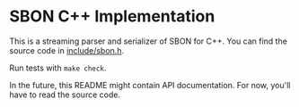 # SBON C++ Implementation

This is a streaming parser and serializer of SBON for C++.
You can find the source code in [include/sbon.h](include/sbon.h).

Run tests with `make check`.

In the future, this README might contain API documentation.
For now, you'll have to read the source code.
